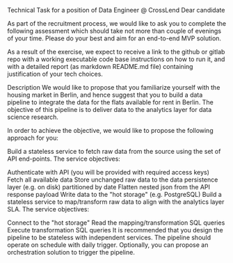 
Technical Task for a position of Data Engineer @ CrossLend
Dear candidate

As part of the recruitment process, we would like to ask you to complete the following assessment which should take not more than couple of evenings of your time. Please do your best and aim for an end-to-end MVP solution.

As a result of the exercise, we expect to receive a link to the github or gitlab repo with a working executable code base instructions on how to run it, and with a detailed report (as markdown README.md file) containing justification of your tech choices.

Description
We would like to propose that you familiarize yourself with the housing market in Berlin, and hence suggest that you to build a data pipeline to integrate the data for the flats available for rent in Berlin. The objective of this pipeline is to deliver data to the analytics layer for data science research.

In order to achieve the objective, we would like to propose the following approach for you:

Build a stateless service to fetch raw data from the source using the set of API end-points. The service objectives:

Authenticate with API (you will be provided with required access keys)
Fetch all available data
Store unchanged raw data to the data persistence layer (e.g. on disk) partitioned by date
Flatten nested json from the API response payload
Write data to the "hot storage" (e.g. PostgreSQL)
Build a stateless service to map/transform raw data to align with the analytics layer SLA. The service objectives:

Connect to the "hot storage"
Read the mapping/transformation SQL queries
Execute transformation SQL queries
It is recommended that you design the pipeline to be stateless with independent services. The pipeline should operate on schedule with daily trigger. Optionally, you can propose an orchestration solution to trigger the pipeline.
